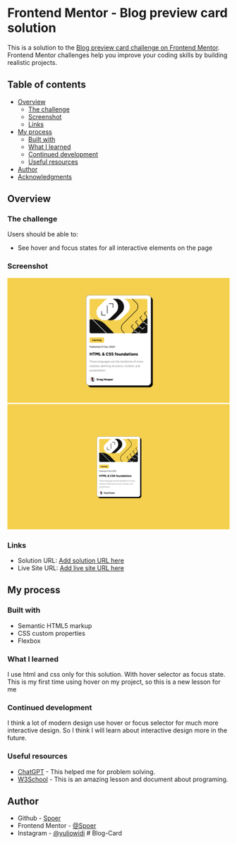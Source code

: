 # Frontend Mentor - Blog preview card solution

This is a solution to the [Blog preview card challenge on Frontend Mentor](https://www.frontendmentor.io/challenges/blog-preview-card-ckPaj01IcS). Frontend Mentor challenges help you improve your coding skills by building realistic projects. 

## Table of contents

- [Overview](#overview)
  - [The challenge](#the-challenge)
  - [Screenshot](#screenshot)
  - [Links](#links)
- [My process](#my-process)
  - [Built with](#built-with)
  - [What I learned](#what-i-learned)
  - [Continued development](#continued-development)
  - [Useful resources](#useful-resources)
- [Author](#author)
- [Acknowledgments](#acknowledgments)

## Overview

### The challenge

Users should be able to:

- See hover and focus states for all interactive elements on the page

### Screenshot

![](./design/Blog-Card-Desktop-Version.png)
![](./design/Blog-Card-Mobile-Version.png)

### Links

- Solution URL: [Add solution URL here](https://your-solution-url.com)
- Live Site URL: [Add live site URL here](https://your-live-site-url.com)

## My process

### Built with

- Semantic HTML5 markup
- CSS custom properties
- Flexbox

### What I learned

I use html and css only for this solution. With hover selector as focus state. This is my first time using hover on my project, so this is a new lesson for me

### Continued development

I think a lot of modern design use hover or focus selector for much more interactive design. So I think I will learn about interactive design more in the future.

### Useful resources

- [ChatGPT](https://chatgpt.com/) - This helped me for problem solving.
- [W3School](https://www.w3schools.com/) - This is an amazing lesson and document about programing.

## Author

- Github - [Spoer](https://github.com/Spoer)
- Frontend Mentor - [@Spoer](https://www.frontendmentor.io/profile/Spoer)
- Instagram - [@yuliowidi](https://www.instagram.com/yuliowidi)
#   B l o g - C a r d 
 
 